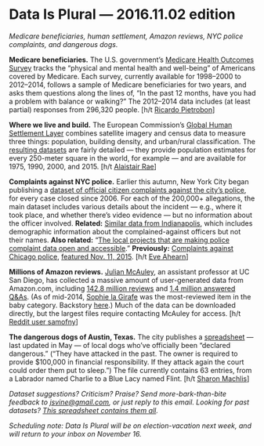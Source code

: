 Data Is Plural — 2016.11.02 edition
===================================

*Medicare beneficiaries, human settlement, Amazon reviews, NYC police complaints, and dangerous dogs.*


__Medicare beneficiaries.__ The U.S. government’s [Medicare Health Outcomes Survey](http://www.icpsr.umich.edu/icpsrweb/ICPSR/studies/23380?classification=ICPSR.IX.&q=&sortBy=7) tracks the “physical and mental health and well-being” of Americans covered by Medicare. Each survey, currently available for 1998–2000 to 2012–2014, follows a sample of Medicare beneficiaries for two years, and asks them questions along the lines of, “In the past 12 months, have you had a problem with balance or walking?” The 2012–2014 data includes (at least partial) responses from 296,320 people. [h/t [Ricardo Pietrobon](https://twitter.com/rpietro)]


__Where we live and build.__ The European Commission’s [Global Human Settlement Layer](http://ghslsys.jrc.ec.europa.eu/index.php) combines satellite imagery and census data to measure three things: population, building density, and urban/rural classification. The [resulting datasets](http://ghslsys.jrc.ec.europa.eu/datasets.php) are fairly detailed — they provide population estimates for every 250-meter square in the world, for example — and are available for 1975, 1990, 2000, and 2015. [h/t [Alaistair Rae](http://www.statsmapsnpix.com/2016/10/the-global-human-settlement-layer.html)]


__Complaints against NYC police.__ Earlier this autumn, New York City began publishing a [dataset of official citizen complaints against the city’s police](http://www1.nyc.gov/site/ccrb/policy/data-transparency-initiative.page), for every case closed since 2006. For each of the 200,000+ allegations, the main dataset includes various details about the incident — e.g., where it took place, and whether there’s video evidence — but no information about the officer involved. __Related:__ [Similar data from Indianapolis](https://www.projectcomport.org/department/IMPD/), which includes demographic information about the complained-against officers but not their names. __Also related:__ “[The local projects that are making police complaint data open and accessible](http://sunlightfoundation.com/blog/2016/10/25/the-local-projects-that-are-making-police-complaint-data-open-and-accessible/).” __Previously:__ [Complaints against Chicago police](https://cpdb.co/), [featured Nov. 11, 2015](https://www.data-is-plural.com/archive/2015-11-25-edition). [h/t [Eve Ahearn](https://twitter.com/eveahe)]


__Millions of Amazon reviews.__ [Julian McAuley](http://cseweb.ucsd.edu/~jmcauley/), an assistant professor at UC San Diego, has collected a massive amount of user-generated data from Amazon.com, including [142.8 million reviews](http://jmcauley.ucsd.edu/data/amazon/) and [1.4 million answered Q&As](http://jmcauley.ucsd.edu/data/amazon/qa/). (As of mid-2014, [Sophie la Girafe](https://www.amazon.com/dp/B000IDSLOG) was the most-reviewed item in the baby category. Backstory [here](http://www.slate.com/articles/arts/number_1/2011/03/im_french_chew_on_me.html).) Much of the data can be downloaded directly, but the largest files require contacting McAuley for access. [h/t [Reddit user samofny](https://www.reddit.com/r/datasets/comments/59owtn/amazon_review_data_1428_million_reviews_spanning/)]


__The dangerous dogs of Austin, Texas.__ The city publishes a [spreadsheet](https://data.austintexas.gov/Public-Safety/Declared-Dangerous-Dogs/ykw4-j3aj) — last updated in May — of local dogs who’ve officially been “declared dangerous.” (“They have attacked in the past. The owner is required to provide $100,000 in financial responsibility. If they attack again the court could order them put to sleep.”) The file currently contains 63 entries, from a Labrador named Charlie to a Blue Lacy named Flint. [h/t [Sharon Machlis](https://twitter.com/sharon000)]


*Dataset suggestions? Criticism? Praise? Send more-bark-than-bite feedback to <jsvine@gmail.com>, or just reply to this email. Looking for past datasets? [This spreadsheet contains them all](https://docs.google.com/spreadsheets/d/1wZhPLMCHKJvwOkP4juclhjFgqIY8fQFMemwKL2c64vk).*


*Scheduling note: Data Is Plural will be on election-vacation next week, and will return to your inbox on November 16.*